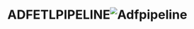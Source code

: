 # ADFETLPIPELINE![Adfpipeline](https://github.com/Payasgo/ADFETLPIPELINE/assets/138502330/202a4455-3c3b-431c-bd23-4119a864cfa3)

